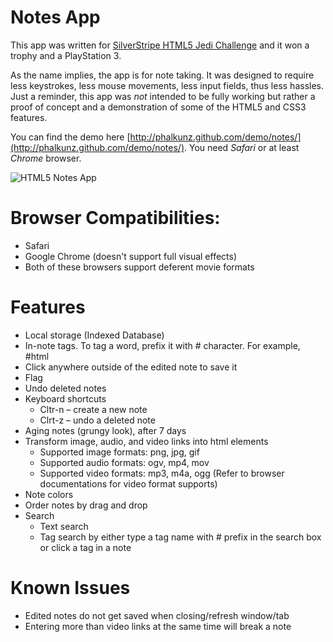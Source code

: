 # Notes App
This app was written for [SilverStripe HTML5 Jedi Challenge](http://silverstripe.com/blog/html5-jedi-arena-shaping-the-web-of-the-future/) and it won a trophy and a PlayStation 3. 

As the name implies, the app is for note taking. It was designed to require less keystrokes, less mouse movements, less input fields, thus less hassles. Just a reminder, this app was *not* intended to be fully working but rather a proof of concept and a demonstration of some of the HTML5 and CSS3 features. 

You can find the demo here [http://phalkunz.github.com/demo/notes/](http://phalkunz.github.com/demo/notes/). You need *Safari* or at least *Chrome* browser. 

![HTML5 Notes App](http://farm5.static.flickr.com/4111/4977970151_ecb2907e18_z.jpg)


# Browser Compatibilities:
- Safari 
- Google Chrome (doesn't support full visual effects)
- Both of these browsers support deferent movie formats

# Features 
- Local storage (Indexed Database)
- In-note tags. To tag a word, prefix it with # character. For example, #html
- Click anywhere outside of the edited note to save it
- Flag
- Undo deleted notes 
- Keyboard shortcuts
	- Cltr-n – create a new note 
	- Clrt-z – undo a deleted note 
- Aging notes (grungy look), after 7 days
- Transform image, audio, and video links into html elements
	- Supported image formats: png, jpg, gif
	- Supported audio formats: ogv, mp4, mov  
	- Supported video formats: mp3, m4a, ogg (Refer to browser documentations for video format supports)
- Note colors
- Order notes by drag and drop
- Search 
	- Text search 
	- Tag search by either type a tag name with # prefix in the search box or click a tag in a note

# Known Issues
- Edited notes do not get saved when closing/refresh window/tab
- Entering more than video links at the same time will break a note